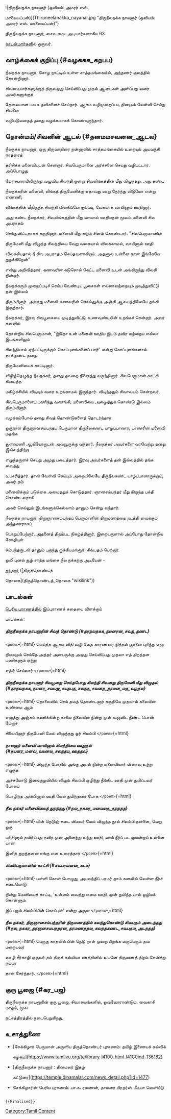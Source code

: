 ![திருநீலநக்க நாயனார் (ஓவியம்: அமரர் எஸ்.
மாலையப்பன்)](Thiruneelanakka_nayanar.jpg "திருநீலநக்க நாயனார் (ஓவியம்: அமரர் எஸ். மாலையப்பன்)")
திருநீலநக்க நாயனார், சைவ சமய அடியார்களாகிய 63
[நாயன்மார்கள](நாயன்மார்கள் "wikilink")ில் ஒருவர்.

## வாழ்க்கைக் குறிப்பு {#வழககக_கறபப}

நீலநக்க நாயனார், சோழ நாட்டில் உள்ள சாத்தமங்கையில், அந்தணர் குலத்தில் தோன்றினார்.
சிவனடியார்களுக்குத் திருவமுது செய்விப்பது முதல் ஆடைகள் அளிப்பது வரை அவர்களுக்குத்
தேவையான பல உதவிகளைச் செய்தார். ஆகம வழிமுறைப்படி தினமும் வேள்வி செய்து சிவனை
வழிபடுவதைத் தனது வழக்கமாகக் கொண்டிருந்தார்.

## தொன்மம்/சிவனின் ஆடல் {#தனமமசவனன_ஆடல}

நீலநக்க நாயனார், ஒரு திருவாதிரை நன்னாளில் சாத்தமங்கையில் உறையும் அயவந்தி நாதரைத்
தரிசிக்க மனைவியுடன் சென்றார். சிவபெருமானை அர்ச்சனை செய்து வழிபட்டார். அப்பொழுது
மேற்கூரையிலிருந்து வழுவிய சிலந்தி ஒன்று சிவலிங்கத்தின் மீது விழுந்தது. அது கண்ட
நீலநக்கரின் மனைவி, லிங்கத் திருமேனிக்கு ஏதாவது ஊறு நேர்ந்து விடுமோ என்று எண்ணி,
லிங்கத்தின் மீதிருந்த சிலந்தி விலகிப்போகும்படி, வேகமாக வாயினால் ஊதினார்.

அது கண்ட நீலநக்கர், சிவலிங்கத்தின் மீது வாயால் ஊதியதன் மூலம் மனைவி சிவ அபராதம்
செய்துவிட்டதாகக் கருதினார். மனைவி மீது கடும் சினம் கொண்டார். "சிவபெருமானின்
திருமேனி மீது விழுந்த சிலந்தியை வேறு வகையால் விலக்காமல், வாயினால் ஊதி
விலக்கியதால் நீ சிவ அபராதம் செய்தவளாகிறாய். அதனால் உன்னை நான் இங்கேயே துறக்கிறேன்"
என்று அறிவித்தார். கணவரின் சுடுசொல் கேட்ட மனைவி உடன் அங்கிருந்து விலகி நின்றார்.

நீலநக்கரும் முறைப்படிச் செய்ய வேண்டிய பூசைகள் எல்லாவற்றையும் முடித்துவிட்டு தன் இல்லம்
திரும்பினார். அவரது மனைவி கணவரின் சொல்லுக்கு அஞ்சி ஆலயத்திலேயே தங்கி இருந்தார்.

நீலநக்கர், இரவு சிவபூசையை முடித்துவிட்டு, உணவுண்டபின் உறங்கச் சென்றார். அவர் கனவில்
தோன்றிய சிவபெருமான், "இதோ உன் மனைவி ஊதிய இடம் தவிர மற்றைய எல்லா இடங்களிலும்
சிலந்தியால் ஏற்பட்டிருக்கும் கொப்புளங்களைப் பார்" என்று கொப்புளங்களால் தாக்குண்ட தனது
திருமேனியைக் காட்டினார்.

விழித்தெழுந்த நீலநக்கர், தனது தவறை நினைத்து வருந்தினார். சிவபெருமான் காட்சி கிடைத்த
மகிழ்ச்சியில் விடியும் வரை உறங்காமல் இருந்தார். விடிந்ததும் சிவாலயம் சென்றவர்,
சிவபெருமானைப் பணிந்து வணங்கி, மனைவியை அழைத்துக் கொண்டு இல்லம் திரும்பினார்.
வழக்கம்போல் தனது சிவத் தொண்டுகளைத் தொடர்ந்தார்.

ஒருநாள் திருஞானசம்பந்தப் பெருமான் திருநீலகண்ட யாழ்ப்பாணர், பாணரின் மனைவி மதங்க
சூளாமணி ஆகியோருடன் அவ்வூருக்கு வந்தார். நீலநக்கர் அவர்களை வரவேற்று தனது இல்லத்திற்கு
எழுந்தருளச் செய்து அமுது படைத்தார். இரவு அவர்களைத் தன் இல்லத்தில் தங்க வைத்து
உபசரித்தார். தான் வேள்வி செய்யும் அறையிலேயே திருநீலகண்ட யாழ்ப்பாணருக்கும், அவர் தம்
மனைவிக்கும் படுக்கை அமைத்துக் கொடுத்தார். ஞானசம்பந்தர் மீது மிகுந்த பக்தி கொண்டவராகி
அவர் செல்லும் இடங்களுக்கெல்லாம் தானும் சென்று வந்தார்.

நீலநக்க நாயனார், திருஞானசம்பந்தப் பெருமானின் திருமணத்தை நடத்தி வைக்கும் அந்தணராகப்
பொறுப்பேற்றார். அதனைத் திறம்பட நிகழ்த்தினார். இறையருளால் அப்போது தோன்றிய சோதியுள்
சம்பந்தருடன் தானும் புகுந்து ஐக்கியமானார். சிவபதம் பெற்றார்.

ஒலி புனல் சூழ் சாத்த மங்கை நீல நக்கற்கு அடியேன் -
[சுந்தரர்](சுந்தரமூர்த்தி_நாயனார் "wikilink") ([திருத்தொண்டத்
தொகை](திருத்தொண்டத்_தொகை "wikilink"))

## பாடல்கள்

[பெரிய புராணத்தில்](பெரிய_புராணம் "wikilink") இப்புராணக் கதையை விளக்கும்
பாடல்கள்:

##### திருநீலநக்க நாயனாரின் சிவத் தொண்டு {#தரநலநகக_நயனரன_சவத_தணட}

`<poem>`{=html} மெய்த்த ஆகம விதி வழி வேத காரணரை நித்தல் பூசனை புரிந்து எழு
நியமமும் செய்தே அத்தர் அன்பருக்கு அமுது செய்விப்பது முதலா எத் திறத்தன பணிகளும் ஏற்று
எதிர் செய்வார் `</poem>`{=html}

##### திருநீலநக்க நாயனார் சிவபூஜை செய்தபோது சிலந்தி சிவனது திருமேனி மீது விழுதல் {#தரநலநகக_நயனர_சவபஜ_சயதபத_சலநத_சவனத_தரமன_மத_வழதல}

`<poem>`{=html} தொலைவில் செய் தவத் தொண்டனார் சுருதியே முதலாம் கலையின் உண்மை ஆம்
எழுத்து அஞ்சும் கணிக்கின்ற காலை நிலையின் நின்று முன் வழுவிட நீண்ட பொன் மேருச்
சிலையினார் திருமேனி மேல் விழுந்தது ஓர் சிலம்பி `</poem>`{=html}

##### நாயனார் மனைவி வாயினால் சிலந்தியை ஊதுதல் {#நயனர_மனவ_வயனல_சலநதய_ஊததல}

`<poem>`{=html} விழுந்த போதில் அங்கு அயல் நின்ற மனைவியார் விரைவு உற்று எழுந்த
அச்சமோடு இளங்குழவியில் விழும் சிலம்பி ஒழிந்து நீங்கிட ஊதி முன் துமிப்பவர் போலப்
பொழிந்த அன்பினால் ஊதி மேல் துமிந்தனர் போக `</poem>`{=html}

##### நீல நக்கர் மனைவியைத் துறந்தது {#நல_நககர_மனவயத_தறநதத}

`<poem>`{=html} மின் நெடுஞ் சடை விமலர் மேல் விழுந்த நூல் சிலம்பி தன்னை, வேறு ஒரு
பரிசினால் தவிர்ப்பது தவிர முன் அனைந்து வந்து ஊதி, வாய் நீர்ப் பட முயன்றாய் உன்னை யான்
இனித் துறந்தனன் ஈங்கு என உரைத்தார் `</poem>`{=html}

##### சிவபெருமானின் காட்சி {#சவபரமனன_கடச}

`<poem>`{=html} பள்ளி கொள் பொழுது, அயவந்திப் பரமர் தாம் கனவில் வெள்ள நீர்ச் சடையொடு
நின்று மேனியைக் காட்டி, \'உள்ளம் வைத்து எமை ஊதி, முன் துமிந்த பால் ஒழியக் கொள்ளும்
இப் புறம் சிலம்பியின் கொப்புள்\' என்று அருள `</poem>`{=html}

##### நீல நக்கர், திருஞானசம்பந்தரின் திருமணத்தில் கலந்துகொண்டு சிவபதம் அடைந்தது {#நல_நககர_தரஞனசமபநதரன_தரமணததல_கலநதகணட_சவபதம_அடநதத}

`<poem>`{=html} பெருகு காதலில் பின் நெடு நாள் முறை பிறங்க வருபெரும் தவ மறையவர்
வாழி சீர்காழி ஒருவர் தம் திருக் கல்லியா ணத்தினில் உடனே திருமணத் திறம் சேவித்து நம்பர்
தாள் சேர்ந்தார். `</poem>`{=html}

## குரு பூஜை {#கர_பஜ}

திருநீலநக்க நாயனாரின் குரு பூஜை, சிவாலயங்களில், ஒவ்வோராண்டும், வைகாசி மாதம், மூல
நட்சத்திரத்தில் நடைபெறுகிறது.

## உசாத்துணை

-   [சேக்கிழார் பெருமான் அருளிய திருத்தொண்டர் புராணம்: தமிழ் இணையக் கல்விக்
    கழகம்](https://www.tamilvu.org/ta/library-l4100-html-l41C0ind-136182)
-   [திருநீலநக்க நாயனார் : தினமலர் இதழ்
    கட்டுரை](https://temple.dinamalar.com/news_detail.php?id=1477)
-   சேக்கிழாரின் பெரிய புராணம்: பா.சு. ரமணன், தாமரை பிரதர்ஸ் மீடியா வெளியீடு

```{=mediawiki}
{{Finalised}}
```
[Category:Tamil Content](Category:Tamil_Content "wikilink")
